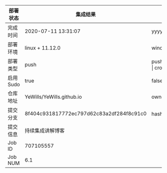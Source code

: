 部署状态 | 集成结果 | 参考值
---|---|---
完成时间 | 2020-07-11 13:31:07 | yyyy-mm-dd hh:mm:ss
部署环境 | linux + 11.12.0 | window \| linux + stable
部署类型 | push | push \| pull_request \| api \| cron
启用Sudo | true | false \| true
仓库地址 | YeWills/YeWills.github.io | owner_name/repo_name
提交分支 | 8f404c931817772ec797d62c83a2df284f8c91c0 | hash 16位
提交信息 | 持续集成讲解博客 |
Job ID   | 707105557 |
Job NUM  | 6.1 |
